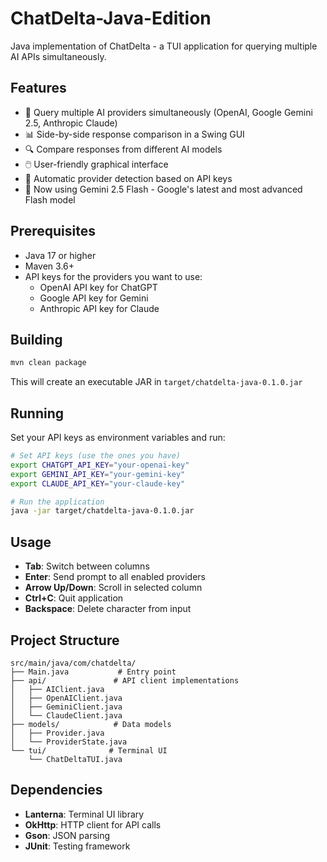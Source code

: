 # ChatDelta-Java-Edition

Java implementation of ChatDelta - a TUI application for querying multiple AI APIs simultaneously.

## Features

- 🎯 Query multiple AI providers simultaneously (OpenAI, Google Gemini 2.5, Anthropic Claude)
- 📊 Side-by-side response comparison in a Swing GUI
- 🔍 Compare responses from different AI models
- 🖱️ User-friendly graphical interface
- 🔐 Automatic provider detection based on API keys
- 🚀 Now using Gemini 2.5 Flash - Google's latest and most advanced Flash model

## Prerequisites

- Java 17 or higher
- Maven 3.6+
- API keys for the providers you want to use:
  - OpenAI API key for ChatGPT
  - Google API key for Gemini
  - Anthropic API key for Claude

## Building

```bash
mvn clean package
```

This will create an executable JAR in `target/chatdelta-java-0.1.0.jar`

## Running

Set your API keys as environment variables and run:

```bash
# Set API keys (use the ones you have)
export CHATGPT_API_KEY="your-openai-key"
export GEMINI_API_KEY="your-gemini-key"
export CLAUDE_API_KEY="your-claude-key"

# Run the application
java -jar target/chatdelta-java-0.1.0.jar
```

## Usage

- **Tab**: Switch between columns
- **Enter**: Send prompt to all enabled providers
- **Arrow Up/Down**: Scroll in selected column
- **Ctrl+C**: Quit application
- **Backspace**: Delete character from input

## Project Structure

```
src/main/java/com/chatdelta/
├── Main.java           # Entry point
├── api/               # API client implementations
│   ├── AIClient.java
│   ├── OpenAIClient.java
│   ├── GeminiClient.java
│   └── ClaudeClient.java
├── models/            # Data models
│   ├── Provider.java
│   └── ProviderState.java
└── tui/              # Terminal UI
    └── ChatDeltaTUI.java
```

## Dependencies

- **Lanterna**: Terminal UI library
- **OkHttp**: HTTP client for API calls
- **Gson**: JSON parsing
- **JUnit**: Testing framework
